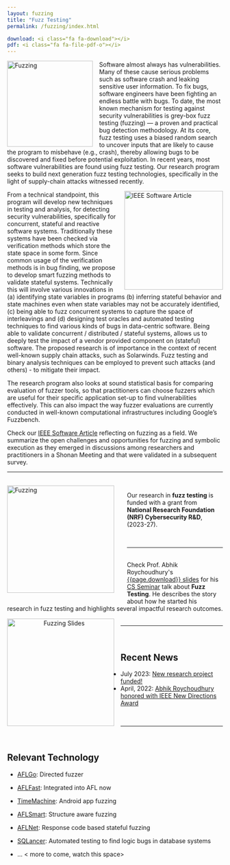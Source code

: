 ```yaml
---
layout: fuzzing
title: "Fuzz Testing"
permalink: /fuzzing/index.html

download: <i class="fa fa-download"></i>
pdf: <i class="fa fa-file-pdf-o"></i>
---
```


<img src="{{ 'images/fuzzing_overview.jpg' | relative_url }}" width="200" alt="Fuzzing" style="float:left; margin: 0px 15px 0px 0px;" />

Software almost always has vulnerabilities. Many of these cause serious problems such as software crash and leaking sensitive user information. To fix bugs, software engineers have been fighting an endless battle with bugs. To date, the most known mechanism for testing against security vulnerabilities is grey-box fuzz testing (fuzzing) — a proven and practical bug detection methodology. At its core, fuzz testing uses a biased random search to uncover inputs that are likely to cause the program to misbehave (e.g., crash), thereby allowing bugs to be discovered and fixed before potential exploitation.  In recent years, most software vulnerabilities are found using fuzz testing. Our research program seeks to build next generation fuzz testing technologies, specifically in the light of supply-chain attacks witnessed recently.

<a href="https://www.computer.org/csdl/magazine/so/2021/03/09166552/1mgaKsMFDYA"><img src="{{ 'images/fuzzing_article.png' | relative_url }}" width="230" alt="IEEE Software Article" style="float:right; margin: 0px 0px 0px 15px;" /></a>

From a technical standpoint, this program will develop new techniques in testing and analysis, for detecting security vulnerabilities, specifically for concurrent, stateful and reactive software systems. Traditionally these systems have been checked via verification methods which store the state space in some form. Since common usage of the verification methods is in bug finding, we propose to develop smart fuzzing methods to validate stateful systems. Technically this will involve various innovations in (a) identifying state variables in programs (b) inferring stateful behavior and state machines even when state variables may not be accurately identified, (c) being able to fuzz concurrent systems to capture the space of interleavings and (d) designing test oracles and automated testing techniques to find various kinds of bugs in data-centric software. Being able to validate concurrent / distributed / stateful systems, allows us to deeply test the impact of a vendor provided component on (stateful) software. The proposed research is of importance in the context of recent well-known supply chain attacks, such as Solarwinds. Fuzz testing and binary analysis techniques can be employed to prevent such attacks (and others) - to mitigate their impact. 

The research program also looks at sound statistical basis for comparing evaluation of fuzzer tools, so that practitioners can choose fuzzers which are useful for their specific application set-up to find vulnerabilities effectively. This can also impact the way fuzzer evaluations are currently conducted in well-known computational infrastructures including Google’s Fuzzbench.

Check our [IEEE Software Article](https://www.computer.org/csdl/magazine/so/2021/03/09166552/1mgaKsMFDYA) reflecting on fuzzing as a field.
We summarize the open challenges and opportunities for fuzzing and symbolic execution as they emerged in discussions among researchers and practitioners in a Shonan Meeting and that were validated in a subsequent survey.



---
<br>


<img src="{{ 'images/nrf_logo.png' | relative_url }}" width="250" alt="Fuzzing" style="float:left; margin: 0px 30px 15px 0px;" />

Our research in **fuzz testing** is funded with a grant from **National Research Foundation (NRF) Cybersecurity R&D**, (2023-27).

<br>

---
<br>


<div class="row">
    <div class="col-sm-8">
        <div class="news-details">
Check Prof. Abhik Roychoudhury's <a href="{{ '../files/NUSJuly2023.pdf' | relative_url }}">{{page.download}} slides</a> for his <a href="https://events.comp.nus.edu.sg/view/20906">CS Seminar</a> talk about <b>Fuzz Testing</b>. He describes the story about how he started his research in fuzz testing and highlights several impactful research outcomes.
        </div>
    </div>
    <div class="col-sm-4 mx-auto my-auto" align="center">      
<a href="{{ '../files/NUSJuly2023.pdf' | relative_url }}"><img src="{{ '../files/NUSJuly2023.jpg' | relative_url }}" width="250" alt="Fuzzing Slides" style="float:left; margin: 15px 15px 15px 0px;" /></a>
    </div>
</div>

<br>

---
<br>


## Recent News

* July  2023: <a href="news/#july-2023">New research project funded!</a>
* April, 2022: <a href="news/#april-2022">Abhik Roychoudhury honored with IEEE New Directions Award</a>


<br>

---
<br>





## Relevant Technology

* [AFLGo](https://github.com/aflgo/aflgo): Directed fuzzer

* [AFLFast](https://github.com/mboehme/aflfast): Integrated into AFL now

* [TimeMachine](https://github.com/DroidTest/TimeMachine):  Android app fuzzing

* [AFLSmart](https://github.com/aflsmart/aflsmart): Structure aware fuzzing

* [AFLNet](https://github.com/aflnet/aflnet): Response code based stateful fuzzing

* [SQLancer](https://github.com/sqlancer/sqlancer): Automated testing to find logic bugs in database systems

* ...  < more to come, watch this space>
